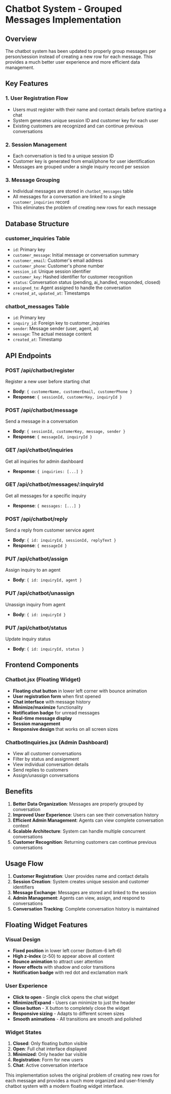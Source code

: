 # Chatbot System - Grouped Messages Implementation

## Overview

The chatbot system has been updated to properly group messages per person/session instead of creating a new row for each message. This provides a much better user experience and more efficient data management.

## Key Features

### 1. User Registration Flow
- Users must register with their name and contact details before starting a chat
- System generates unique session ID and customer key for each user
- Existing customers are recognized and can continue previous conversations

### 2. Session Management
- Each conversation is tied to a unique session ID
- Customer key is generated from email/phone for user identification
- Messages are grouped under a single inquiry record per session

### 3. Message Grouping
- Individual messages are stored in `chatbot_messages` table
- All messages for a conversation are linked to a single `customer_inquiries` record
- This eliminates the problem of creating new rows for each message

## Database Structure

### customer_inquiries Table
- `id`: Primary key
- `customer_message`: Initial message or conversation summary
- `customer_email`: Customer's email address
- `customer_phone`: Customer's phone number
- `session_id`: Unique session identifier
- `customer_key`: Hashed identifier for customer recognition
- `status`: Conversation status (pending, ai_handled, responded, closed)
- `assigned_to`: Agent assigned to handle the conversation
- `created_at`, `updated_at`: Timestamps

### chatbot_messages Table
- `id`: Primary key
- `inquiry_id`: Foreign key to customer_inquiries
- `sender`: Message sender (user, agent, ai)
- `message`: The actual message content
- `created_at`: Timestamp

## API Endpoints

### POST /api/chatbot/register
Register a new user before starting chat
- **Body**: `{ customerName, customerEmail, customerPhone }`
- **Response**: `{ sessionId, customerKey, inquiryId }`

### POST /api/chatbot/message
Send a message in a conversation
- **Body**: `{ sessionId, customerKey, message, sender }`
- **Response**: `{ messageId, inquiryId }`

### GET /api/chatbot/inquiries
Get all inquiries for admin dashboard
- **Response**: `{ inquiries: [...] }`

### GET /api/chatbot/messages/:inquiryId
Get all messages for a specific inquiry
- **Response**: `{ messages: [...] }`

### POST /api/chatbot/reply
Send a reply from customer service agent
- **Body**: `{ id: inquiryId, sessionId, replyText }`
- **Response**: `{ messageId }`

### PUT /api/chatbot/assign
Assign inquiry to an agent
- **Body**: `{ id: inquiryId, agent }`

### PUT /api/chatbot/unassign
Unassign inquiry from agent
- **Body**: `{ id: inquiryId }`

### PUT /api/chatbot/status
Update inquiry status
- **Body**: `{ id: inquiryId, status }`

## Frontend Components

### Chatbot.jsx (Floating Widget)
- **Floating chat button** in lower left corner with bounce animation
- **User registration form** when first opened
- **Chat interface** with message history
- **Minimize/maximize** functionality
- **Notification badge** for unread messages
- **Real-time message display**
- **Session management**
- **Responsive design** that works on all screen sizes

### ChatbotInquiries.jsx (Admin Dashboard)
- View all customer conversations
- Filter by status and assignment
- View individual conversation details
- Send replies to customers
- Assign/unassign conversations

## Benefits

1. **Better Data Organization**: Messages are properly grouped by conversation
2. **Improved User Experience**: Users can see their conversation history
3. **Efficient Admin Management**: Agents can view complete conversation context
4. **Scalable Architecture**: System can handle multiple concurrent conversations
5. **Customer Recognition**: Returning customers can continue previous conversations

## Usage Flow

1. **Customer Registration**: User provides name and contact details
2. **Session Creation**: System creates unique session and customer identifiers
3. **Message Exchange**: Messages are stored and linked to the session
4. **Admin Management**: Agents can view, assign, and respond to conversations
5. **Conversation Tracking**: Complete conversation history is maintained

## Floating Widget Features

### Visual Design
- **Fixed position** in lower left corner (bottom-6 left-6)
- **High z-index** (z-50) to appear above all content
- **Bounce animation** to attract user attention
- **Hover effects** with shadow and color transitions
- **Notification badge** with red dot and exclamation mark

### User Experience
- **Click to open** - Single click opens the chat widget
- **Minimize/Expand** - Users can minimize to just the header
- **Close button** - X button to completely close the widget
- **Responsive sizing** - Adapts to different screen sizes
- **Smooth animations** - All transitions are smooth and polished

### Widget States
1. **Closed**: Only floating button visible
2. **Open**: Full chat interface displayed
3. **Minimized**: Only header bar visible
4. **Registration**: Form for new users
5. **Chat**: Active conversation interface

This implementation solves the original problem of creating new rows for each message and provides a much more organized and user-friendly chatbot system with a modern floating widget interface.
